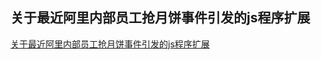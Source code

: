 关于最近阿里内部员工抢月饼事件引发的js程序扩展
--------------
[关于最近阿里内部员工抢月饼事件引发的js程序扩展](http://blog.csdn.net/hzaini89/article/details/52593320)